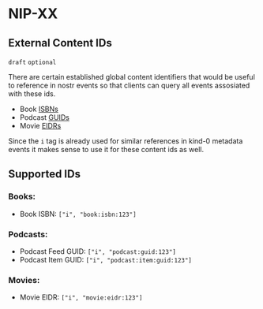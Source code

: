 NIP-XX
======

External Content IDs
-------------------------

`draft` `optional`

There are certain established global content identifiers that would be useful to reference in nostr events so that clients can query all events assosiated with these ids.

- Book [ISBNs](https://en.wikipedia.org/wiki/ISBN)
- Podcast [GUIDs](https://podcastnamespace.org/tag/guid)
- Movie [EIDRs](https://www.eidr.org)

Since the `i` tag is already used for similar references in kind-0 metadata events it makes sense to use it for these content ids as well.


## Supported IDs

### Books:

- Book ISBN: `["i", "book:isbn:123"]`

### Podcasts:

- Podcast Feed GUID: `["i", "podcast:guid:123"]`
- Podcast Item GUID: `["i", "podcast:item:guid:123"]`

### Movies:

- Movie EIDR: `["i", "movie:eidr:123"]`
